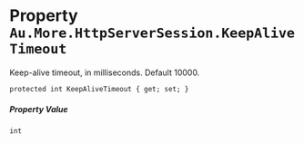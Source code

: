 # Property `Au.More.HttpServerSession.KeepAliveTimeout`

Keep-alive timeout, in milliseconds. Default 10000.

```
protected int KeepAliveTimeout { get; set; }
```

##### Property Value

`int`